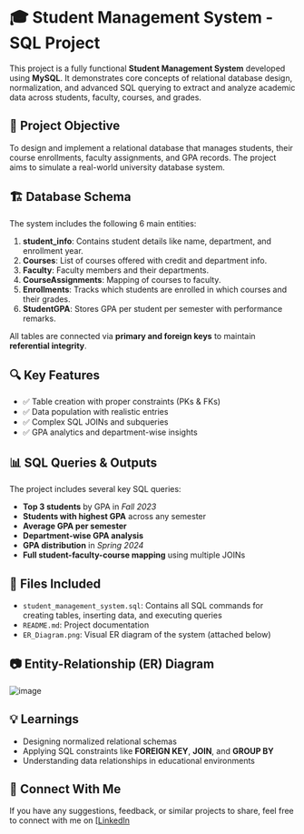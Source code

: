 # 🎓 Student Management System - SQL Project

This project is a fully functional **Student Management System** developed using **MySQL**. It demonstrates core concepts of relational database design, normalization, and advanced SQL querying to extract and analyze academic data across students, faculty, courses, and grades.

## 📌 Project Objective

To design and implement a relational database that manages students, their course enrollments, faculty assignments, and GPA records. The project aims to simulate a real-world university database system.

## 🏗️ Database Schema

The system includes the following 6 main entities:

1. **student_info**: Contains student details like name, department, and enrollment year.
2. **Courses**: List of courses offered with credit and department info.
3. **Faculty**: Faculty members and their departments.
4. **CourseAssignments**: Mapping of courses to faculty.
5. **Enrollments**: Tracks which students are enrolled in which courses and their grades.
6. **StudentGPA**: Stores GPA per student per semester with performance remarks.

All tables are connected via **primary and foreign keys** to maintain **referential integrity**.

## 🔍 Key Features

- ✅ Table creation with proper constraints (PKs & FKs)
- ✅ Data population with realistic entries
- ✅ Complex SQL JOINs and subqueries
- ✅ GPA analytics and department-wise insights

## 📊 SQL Queries & Outputs

The project includes several key SQL queries:
- **Top 3 students** by GPA in *Fall 2023*
- **Students with highest GPA** across any semester
- **Average GPA per semester**
- **Department-wise GPA analysis**
- **GPA distribution** in *Spring 2024*
- **Full student-faculty-course mapping** using multiple JOINs

## 📁 Files Included

- `student_management_system.sql`: Contains all SQL commands for creating tables, inserting data, and executing queries
- `README.md`: Project documentation
- `ER_Diagram.png`: Visual ER diagram of the system (attached below)

## 📷 Entity-Relationship (ER) Diagram

![image](https://github.com/user-attachments/assets/abd45f6c-db40-4acd-810f-8b7988957516)

## 💡 Learnings

- Designing normalized relational schemas
- Applying SQL constraints like **FOREIGN KEY**, **JOIN**, and **GROUP BY**
- Understanding data relationships in educational environments


## 🙌 Connect With Me

If you have any suggestions, feedback, or similar projects to share, feel free to connect with me on [[LinkedIn](https://www.linkedin.com/in/saptarshi-gh/)

